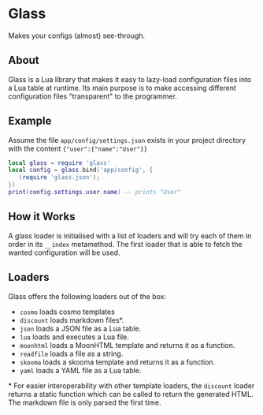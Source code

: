# Glass
Makes your configs (almost) see-through.

## About

Glass is a Lua library that makes it easy to lazy-load configuration files into a Lua table at runtime. Its main purpose is to make accessing different configuration files "transparent" to the programmer.

## Example
Assume the file `app/config/settings.json` exists in your project directory with the content `{"user":{"name":"User"}}`

```lua
local glass = require 'glass'
local config = glass.bind('app/config', {
   (require 'glass.json');
})
print(config.settings.user.name) -- prints "User"
```

## How it Works
A glass loader is initialised with a list of loaders and will try each of them in order in its `__index` metamethod. The first loader that is able to fetch the wanted configuration will be used.

## Loaders
Glass offers the following loaders out of the box:
* `cosmo` loads cosmo templates
* `discount` loads markdown files\*.
* `json` loads a JSON file as a Lua table.
* `lua` loads and executes a Lua file.
* `moonhtml` loads a MoonHTML template and returns it as a function.
* `readfile` loads a file as a string.
* `skooma` loads a skooma template and returns it as a function.
* `yaml` loads a YAML file as a Lua table.

\* For easier interoperability with other template loaders, the `discount` loader returns a static function which can be called to return the generated HTML. The markdown file is only parsed the first time.

